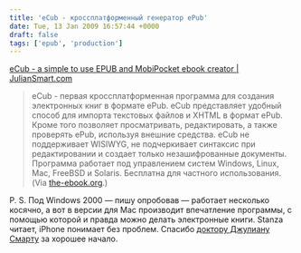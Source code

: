 ```yaml
---
title: 'eCub - кроссплатформенный генератор ePub'
date: Tue, 13 Jan 2009 16:57:44 +0000
draft: false
tags: ['epub', 'production']
---
```


[eCub - a simple to use EPUB and MobiPocket ebook creator | JulianSmart.com](http://www.juliansmart.com/ecub)

> eCub - первая кроссплатформенная программа для создания электронных книг в формате ePub. eCub представляет удобный способ для импорта текстовых файлов и XHTML в формат ePub. Кроме того позволяет просматривать, редактировать, а также проверять ePub, используя внешние средства. eCub не поддерживает WISIWYG, не подчеркивает синтаксис при редактировании и создает только незашифрованные документы. Программа работает под управлением систем Windows, Linux, Mac, FreeBSD и Solaris. Бесплатна для частного использования. (Via [the-ebook.org](http://www.the-ebook.org/rus/?p=895).)

P. S. Под Windows 2000 — пишу опробовав — работает несколько косячно, а вот в версии для Mac производит впечатление программы, с помощью которой и правда можно делать электронные книги. Stanza читает, iPhone понимает без проблем. Спасибо [доктору Джулиану Смарту](http://www.juliansmart.com/about) за хорошее начало.